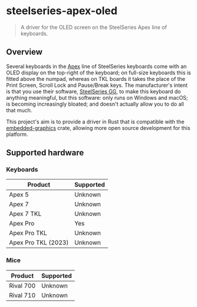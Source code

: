 # steelseries-apex-oled
> A driver for the OLED screen on the SteelSeries Apex line of keyboards.

## Overview
Several keyboards in the [Apex](https://steelseries.com/apex) line of SteelSeries keyboards come with an OLED display on the top-right of the keyboard; on full-size keyboards this is fitted above the numpad, whereas on TKL boards it takes the place of the Print Screen, Scroll Lock and Pause/Break keys. The manufacturer's intent is that you use their software, [SteelSeries GG](https://steelseries.com/gg), to make this keyboard do anything meaningful, but this software: only runs on Windows and macOS; is becoming increasingly bloated; and doesn't actually allow you to do all that much.

This project's aim is to provide a driver in Rust that is compatible with the [embedded-graphics](https://crates.io/crates/embedded-graphics) crate, allowing more open source development for this platform.

## Supported hardware

### Keyboards
| Product | Supported |
| --- | --- |
| Apex 5 | Unknown |
| Apex 7 | Unknown |
| Apex 7 TKL | Unknown |
| Apex Pro | Yes |
| Apex Pro TKL | Unknown |
| Apex Pro TKL (2023) | Unknown |

### Mice
| Product | Supported |
| --- | --- |
| Rival 700 | Unknown |
| Rival 710 | Unknown |
